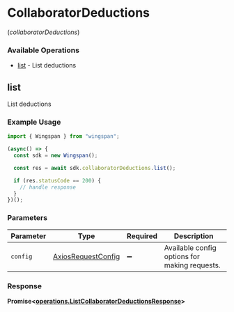 # CollaboratorDeductions
(*collaboratorDeductions*)

### Available Operations

* [list](#list) - List deductions

## list

List deductions

### Example Usage

```typescript
import { Wingspan } from "wingspan";

(async() => {
  const sdk = new Wingspan();

  const res = await sdk.collaboratorDeductions.list();

  if (res.statusCode == 200) {
    // handle response
  }
})();
```

### Parameters

| Parameter                                                    | Type                                                         | Required                                                     | Description                                                  |
| ------------------------------------------------------------ | ------------------------------------------------------------ | ------------------------------------------------------------ | ------------------------------------------------------------ |
| `config`                                                     | [AxiosRequestConfig](https://axios-http.com/docs/req_config) | :heavy_minus_sign:                                           | Available config options for making requests.                |


### Response

**Promise<[operations.ListCollaboratorDeductionsResponse](../../models/operations/listcollaboratordeductionsresponse.md)>**

